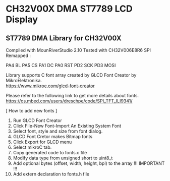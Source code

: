 # CH32V00X DMA ST7789 LCD Display

## ST7789 DMA Library for CH32V00X
Compiled with MounRiverStudio 2.10
Tested with CH32V006E8R6 
SPI Remapped :

 PA4  BL
 PA5  CS
 PA1  DC
 PA0  RST
 PD2  SCK
 PD3  MOSI


Library supports C font array created by GLCD Font Creator by MikroElektronika.<br>
https://www.mikroe.com/glcd-font-creator<br>

Please refer to the following link to get more details about fonts.<br>
https://os.mbed.com/users/dreschpe/code/SPI_TFT_ILI9341/<br>

[ How to add new fonts ]
1. Run GLCD Font Creator
2. Click File-New Font-Import An Existing System Font
3. Select font, style and size from font dialog.
4. GLCD Font Cretor makes Bitmap fonts
5. Click Export for GLCD menu
6. Select mikroC tab.
7. Copy generated code to fonts.c file
8. Modify data type from unsigned short to uint8_t
9. Add optional bytes (offset, width, height, bpl) to the array !!! IMPORTANT !!!
10. Add extern declaration to fonts.h file

